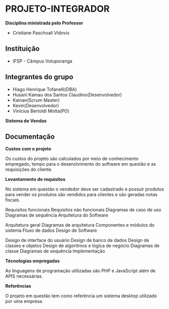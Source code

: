 # PROJETO-INTEGRADOR 
**Disciplina ministrada pelo Professor**
* Cristiane Paschoali Vidovix
## Instituição
* IFSP - Câmpus Votuporanga
## Integrantes do grupo
* Hiago Henrique Tofanelli(DBA)
* Husani Kamau dos Santos Claudino(Desenvolvedor)
* Kainan(Scrum Master)
* Kevin(Desenvolvedor)
* Vinícius Bertoldi Motta(PO)

**Sistema de Vendas**

## Documentação
**Custos com o projeto**
 
Os custos do projeto são calculados por meio de conhecimento empregado, tempo para o desenolvimento do software em questão e as requisições do cliente.

**Levantamento de requísitos**

No sistema em questão o vendedor deve ser cadastrado e possuir produtos para vender
os produtos são vendidos para clientes e são geradas notas fiscais.
 

Requisitos funcionais
Requisitos não funcionais
Diagramas de caso de uso
Diagramas de sequência
Arquitetura do Software

Arquitetura geral
Diagramas de arquitetura
Componentes e módulos do sistema
Fluxo de dados
Design de Software

Design de interface do usuário
Design de banco de dados
Design de classes e objetos
Design de algoritmos e lógica de negócio
Diagramas de classe
Diagramas de sequência
Implementação

**Técnologias empregadas**

As linguagens de programação utilizadas são PHP e JavaScript além de APIS necessárias.

**Referências**

O projeto em questão tem como referência um sistema desktop utilizado por uma empresa.
